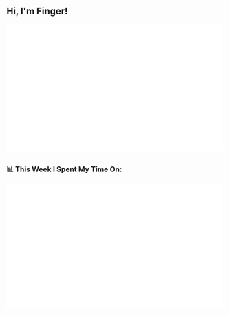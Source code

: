 <h2> Hi, I'm Finger!</h2>

<img align="right" src="https://raw.githubusercontent.com/spianmo/github-stats/master/generated/overview.svg#gh-light-mode-only">

<!-- <img align="right" height="160em" src="https://github-readme-stats-eight-theta.vercel.app/api/top-langs/?username=spianmo&layout=compact&langs_count=8&theme=algolia"/>	 -->
	
```go
package main

type Me struct {
	Name   string
	Job    string
	Code   string
	Skills string
}

func main() {
	me := &Me{
		Name:   "Finger",
		Job:    "Client-side Engineer",
		Code:   "Java, Kotlin, C#, Rust and C++ and Others",
		Skills: "Android, Security, Cross-platform client, NLP, CV, ASR ^o^",
	}
	_ = me
}
```


<h3>📊 This Week I Spent My Time On:</h3>
<img align='right' src="https://raw.githubusercontent.com/spianmo/github-stats/master/generated/languages.svg#gh-light-mode-only">

<!--START_SECTION:waka-->

```txt
Kotlin                         10 hrs 22 mins  ████████░░░░░░░░░░░░░░░░░   31.93 %
Python                         6 hrs 13 mins   ████▓░░░░░░░░░░░░░░░░░░░░   19.18 %
Jupyter                        5 hrs 10 mins   ████░░░░░░░░░░░░░░░░░░░░░   15.92 %
SQL                            4 hrs           ███░░░░░░░░░░░░░░░░░░░░░░   12.34 %
XML                            2 hrs 39 mins   ██░░░░░░░░░░░░░░░░░░░░░░░   08.16 %
```

<!--END_SECTION:waka-->
